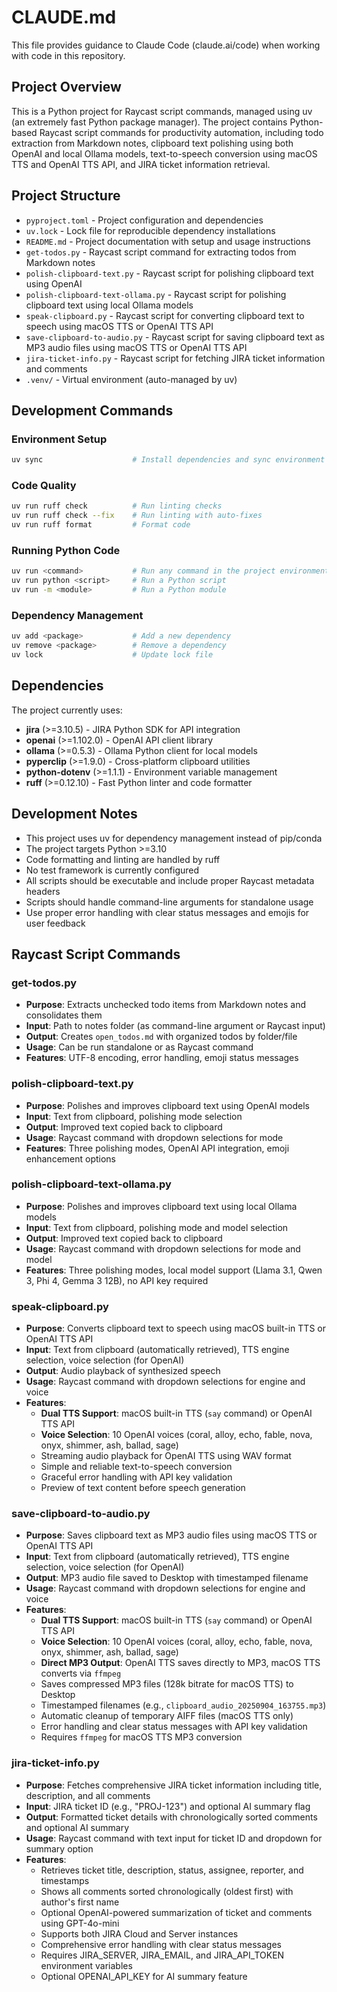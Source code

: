 # CLAUDE.md

This file provides guidance to Claude Code (claude.ai/code) when working with code in this repository.

## Project Overview

This is a Python project for Raycast script commands, managed using uv (an extremely fast Python package manager). The project contains Python-based Raycast script commands for productivity automation, including todo extraction from Markdown notes, clipboard text polishing using both OpenAI and local Ollama models, text-to-speech conversion using macOS TTS and OpenAI TTS API, and JIRA ticket information retrieval.

## Project Structure

- `pyproject.toml` - Project configuration and dependencies
- `uv.lock` - Lock file for reproducible dependency installations
- `README.md` - Project documentation with setup and usage instructions
- `get-todos.py` - Raycast script command for extracting todos from Markdown notes
- `polish-clipboard-text.py` - Raycast script for polishing clipboard text using OpenAI
- `polish-clipboard-text-ollama.py` - Raycast script for polishing clipboard text using local Ollama models
- `speak-clipboard.py` - Raycast script for converting clipboard text to speech using macOS TTS or OpenAI TTS API
- `save-clipboard-to-audio.py` - Raycast script for saving clipboard text as MP3 audio files using macOS TTS or OpenAI TTS API
- `jira-ticket-info.py` - Raycast script for fetching JIRA ticket information and comments
- `.venv/` - Virtual environment (auto-managed by uv)

## Development Commands

### Environment Setup
```bash
uv sync                    # Install dependencies and sync environment
```

### Code Quality
```bash
uv run ruff check          # Run linting checks
uv run ruff check --fix    # Run linting with auto-fixes
uv run ruff format         # Format code
```

### Running Python Code
```bash
uv run <command>           # Run any command in the project environment
uv run python <script>     # Run a Python script
uv run -m <module>         # Run a Python module
```

### Dependency Management
```bash
uv add <package>           # Add a new dependency
uv remove <package>        # Remove a dependency
uv lock                    # Update lock file
```

## Dependencies

The project currently uses:
- **jira** (>=3.10.5) - JIRA Python SDK for API integration
- **openai** (>=1.102.0) - OpenAI API client library
- **ollama** (>=0.5.3) - Ollama Python client for local models
- **pyperclip** (>=1.9.0) - Cross-platform clipboard utilities
- **python-dotenv** (>=1.1.1) - Environment variable management
- **ruff** (>=0.12.10) - Fast Python linter and code formatter

## Development Notes

- This project uses uv for dependency management instead of pip/conda
- The project targets Python >=3.10
- Code formatting and linting are handled by ruff
- No test framework is currently configured
- All scripts should be executable and include proper Raycast metadata headers
- Scripts should handle command-line arguments for standalone usage
- Use proper error handling with clear status messages and emojis for user feedback

## Raycast Script Commands

### get-todos.py
- **Purpose**: Extracts unchecked todo items from Markdown notes and consolidates them
- **Input**: Path to notes folder (as command-line argument or Raycast input)
- **Output**: Creates `open_todos.md` with organized todos by folder/file
- **Usage**: Can be run standalone or as Raycast command
- **Features**: UTF-8 encoding, error handling, emoji status messages

### polish-clipboard-text.py
- **Purpose**: Polishes and improves clipboard text using OpenAI models
- **Input**: Text from clipboard, polishing mode selection
- **Output**: Improved text copied back to clipboard
- **Usage**: Raycast command with dropdown selections for mode
- **Features**: Three polishing modes, OpenAI API integration, emoji enhancement options

### polish-clipboard-text-ollama.py
- **Purpose**: Polishes and improves clipboard text using local Ollama models
- **Input**: Text from clipboard, polishing mode and model selection
- **Output**: Improved text copied back to clipboard
- **Usage**: Raycast command with dropdown selections for mode and model
- **Features**: Three polishing modes, local model support (Llama 3.1, Qwen 3, Phi 4, Gemma 3 12B), no API key required

### speak-clipboard.py
- **Purpose**: Converts clipboard text to speech using macOS built-in TTS or OpenAI TTS API
- **Input**: Text from clipboard (automatically retrieved), TTS engine selection, voice selection (for OpenAI)
- **Output**: Audio playback of synthesized speech
- **Usage**: Raycast command with dropdown selections for engine and voice
- **Features**: 
  - **Dual TTS Support**: macOS built-in TTS (`say` command) or OpenAI TTS API
  - **Voice Selection**: 10 OpenAI voices (coral, alloy, echo, fable, nova, onyx, shimmer, ash, ballad, sage)
  - Streaming audio playback for OpenAI TTS using WAV format
  - Simple and reliable text-to-speech conversion
  - Graceful error handling with API key validation
  - Preview of text content before speech generation

### save-clipboard-to-audio.py
- **Purpose**: Saves clipboard text as MP3 audio files using macOS TTS or OpenAI TTS API
- **Input**: Text from clipboard (automatically retrieved), TTS engine selection, voice selection (for OpenAI)
- **Output**: MP3 audio file saved to Desktop with timestamped filename
- **Usage**: Raycast command with dropdown selections for engine and voice
- **Features**:
  - **Dual TTS Support**: macOS built-in TTS (`say` command) or OpenAI TTS API
  - **Voice Selection**: 10 OpenAI voices (coral, alloy, echo, fable, nova, onyx, shimmer, ash, ballad, sage)
  - **Direct MP3 Output**: OpenAI TTS saves directly to MP3, macOS TTS converts via `ffmpeg`
  - Saves compressed MP3 files (128k bitrate for macOS TTS) to Desktop
  - Timestamped filenames (e.g., `clipboard_audio_20250904_163755.mp3`)
  - Automatic cleanup of temporary AIFF files (macOS TTS only)
  - Error handling and clear status messages with API key validation
  - Requires `ffmpeg` for macOS TTS MP3 conversion

### jira-ticket-info.py
- **Purpose**: Fetches comprehensive JIRA ticket information including title, description, and all comments
- **Input**: JIRA ticket ID (e.g., "PROJ-123") and optional AI summary flag
- **Output**: Formatted ticket details with chronologically sorted comments and optional AI summary
- **Usage**: Raycast command with text input for ticket ID and dropdown for summary option
- **Features**:
  - Retrieves ticket title, description, status, assignee, reporter, and timestamps
  - Shows all comments sorted chronologically (oldest first) with author's first name
  - Optional OpenAI-powered summarization of ticket and comments using GPT-4o-mini
  - Supports both JIRA Cloud and Server instances
  - Comprehensive error handling with clear status messages
  - Requires JIRA_SERVER, JIRA_EMAIL, and JIRA_API_TOKEN environment variables
  - Optional OPENAI_API_KEY for AI summary feature